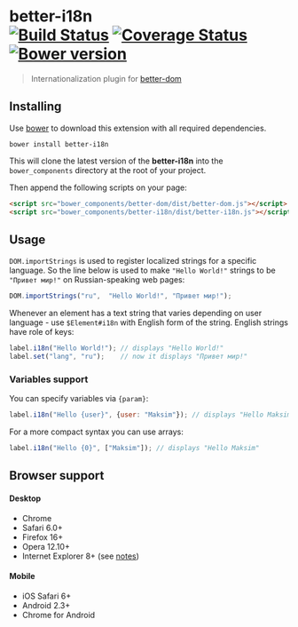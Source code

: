 # better-i18n<br>[![Build Status][travis-image]][travis-url] [![Coverage Status][coveralls-image]][coveralls-url] [![Bower version][fury-image]][fury-url]
> Internationalization plugin for [better-dom](https://github.com/chemerisuk/better-dom)

## Installing
Use [bower](http://bower.io/) to download this extension with all required dependencies.

    bower install better-i18n

This will clone the latest version of the __better-i18n__ into the `bower_components` directory at the root of your project.

Then append the following scripts on your page:

```html
<script src="bower_components/better-dom/dist/better-dom.js"></script>
<script src="bower_components/better-i18n/dist/better-i18n.js"></script>
```

## Usage
`DOM.importStrings` is used to register localized strings for a specific language. So the line below is used to make `"Hello World!"` strings to be `"Привет мир!"` on Russian-speaking web pages:

```js
DOM.importStrings("ru",  "Hello World!", "Привет мир!");
```

Whenever an element has a text string that varies depending on user language - use `$Element#i18n` with English form of the string. English strings have role of keys: 

```js
label.i18n("Hello World!"); // displays "Hello World!"
label.set("lang", "ru");    // now it displays "Привет мир!"
```

### Variables support
You can specify variables via `{param}`:

```js
label.i18n("Hello {user}", {user: "Maksim"}); // displays "Hello Maksim"
```

For a more compact syntax you can use arrays:

```js
label.i18n("Hello {0}", ["Maksim"]); // displays "Hello Maksim"
```

## Browser support
#### Desktop
* Chrome
* Safari 6.0+
* Firefox 16+
* Opera 12.10+
* Internet Explorer 8+ (see [notes](https://github.com/chemerisuk/better-dom#notes-about-old-ies))

#### Mobile
* iOS Safari 6+
* Android 2.3+
* Chrome for Android

[travis-url]: http://travis-ci.org/chemerisuk/better-i18n
[travis-image]: http://img.shields.io/travis/chemerisuk/better-i18n/master.svg

[coveralls-url]: https://coveralls.io/r/chemerisuk/better-i18n
[coveralls-image]: http://img.shields.io/coveralls/chemerisuk/better-i18n/master.svg

[fury-url]: http://badge.fury.io/bo/better-i18n
[fury-image]: https://badge.fury.io/bo/better-i18n.svg
